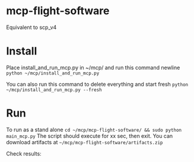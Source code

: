 # mcp-flight-software
Equivalent to scp_v4


# Install
Place install_and_run_mcp.py in ~/mcp/ and run this command
newline
```python ~/mcp/install_and_run_mcp.py```

You can also run this command to delete everything and start fresh
```python ~/mcp/install_and_run_mcp.py --fresh```

# Run 
To run as a stand alone
```cd ~/mcp/mcp-flight-software/ && sudo python main_mcp.py```
The script should execute for xx sec, then exit.
You can download artifacts at 
```~/mcp/mcp-flight-software/artifacts.zip```

Check results:

